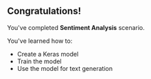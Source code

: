 ## Congratulations!

You've completed **Sentiment Analysis** scenario.

You've learned how to:
* Create a Keras model
* Train the model
* Use the model for text generation
